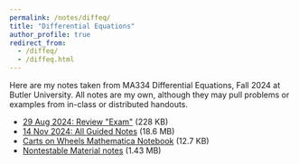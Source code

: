```yaml
---
permalink: /notes/diffeq/
title: "Differential Equations"
author_profile: true
redirect_from: 
  - /diffeq/
  - /diffeq.html
---
```

Here are my notes taken from MA334 Differential Equations, Fall 2024 at Butler University. All notes are my own, although they may pull problems or examples from in-class or distributed handouts.

* [29 Aug 2024: Review "Exam"](\files\diffeq\precourse_review.pdf) (228 KB)
* [14 Nov 2024: All Guided Notes](\files\diffeq\allnotes_laplace.pdf) (18.6 MB)
* [Carts on Wheels Mathematica Notebook](\files\diffeq\carts_on_wheels.nb) (12.7 KB)
* [Nontestable Material notes](\files\diffeq\nontestable_material_20241203.pdf) (1.43 MB)
